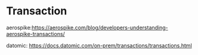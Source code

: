 # Transaction

aerospike:https://aerospike.com/blog/developers-understanding-aerospike-transactions/

datomic: https://docs.datomic.com/on-prem/transactions/transactions.html